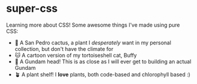 # super-css

Learning more about CSS! Some awesome things I've made using pure CSS:
- 🌵 A San Pedro cactus, a plant I <em>desperately</em> want in my personal collection, but don't have the climate for
- 🐱 A cartoon version of my tortoiseshell cat, Buffy
- 🤖 A Gundam head! This is as close as I will ever get to building an actual Gundam
- 🪴 A plant shelf! I <strong>love</strong> plants, both code-based and chlorophyll based :)